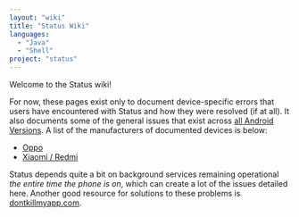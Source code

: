 ```yaml
---
layout: "wiki"
title: "Status Wiki"
languages: 
  - "Java"
  - "Shell"
project: "status"
---
```


Welcome to the Status wiki!

For now, these pages exist only to document device-specific errors that users
have encountered with Status and how they were resolved (if at all). It also
documents some of the general issues that exist across
[all Android Versions](./Android-Versions). A list of the manufacturers of
documented devices is below:

- [Oppo](./Oppo)
- [Xiaomi / Redmi](./Xiaomi)

Status depends quite a bit on background services remaining operational
_the entire time the phone is on_, which can create a lot of the issues detailed
here. Another good resource for solutions to these problems is
[dontkillmyapp.com](https://dontkillmyapp.com/).